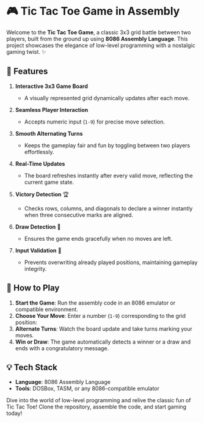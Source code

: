 # 🎮 Tic Tac Toe Game in Assembly  

Welcome to the **Tic Tac Toe Game**, a classic 3x3 grid battle between two players, built from the ground up using **8086 Assembly Language**. This project showcases the elegance of low-level programming with a nostalgic gaming twist. ✨  

## 🚀 Features  

1. **Interactive 3x3 Game Board**  
   - A visually represented grid dynamically updates after each move.  

2. **Seamless Player Interaction**  
   - Accepts numeric input (`1-9`) for precise move selection.  

3. **Smooth Alternating Turns**  
   - Keeps the gameplay fair and fun by toggling between two players effortlessly.  

4. **Real-Time Updates**  
   - The board refreshes instantly after every valid move, reflecting the current game state.  

5. **Victory Detection** 🏆  
   - Checks rows, columns, and diagonals to declare a winner instantly when three consecutive marks are aligned.  

6. **Draw Detection** 🤝  
   - Ensures the game ends gracefully when no moves are left.  

7. **Input Validation** 🚫  
   - Prevents overwriting already played positions, maintaining gameplay integrity.  

## 📜 How to Play  

1. **Start the Game**: Run the assembly code in an 8086 emulator or compatible environment.  
2. **Choose Your Move**: Enter a number (`1-9`) corresponding to the grid position:  
3. **Alternate Turns**: Watch the board update and take turns marking your moves.  
4. **Win or Draw**: The game automatically detects a winner or a draw and ends with a congratulatory message.  


## 💡 Tech Stack  

- **Language**: 8086 Assembly Language  
- **Tools**: DOSBox, TASM, or any 8086-compatible emulator  

Dive into the world of low-level programming and relive the classic fun of Tic Tac Toe! Clone the repository, assemble the code, and start gaming today!  

